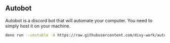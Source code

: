 ## Autobot

Autobot is a discord bot that will automate your computer. You need to simply host it on your machine.

```sh
deno run --unstable -A https://raw.githubusercontent.com/divy-work/autobot/master/index.ts <DISCORD_BOT_TOKEN>
```
